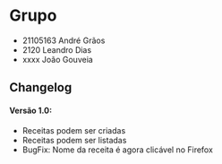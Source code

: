 # Grupo
- 21105163 André Grãos
- 2120 Leandro Dias
- xxxx João Gouveia

## Changelog
#### Versão 1.0:
- Receitas podem ser criadas
- Receitas podem ser listadas
- BugFix: Nome da receita é agora clicável no Firefox

